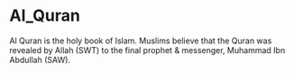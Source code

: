 # Al_Quran
Al Quran is the holy book of Islam. Muslims believe that the Quran was revealed by Allah (SWT) to the final prophet &amp; messenger, Muhammad Ibn Abdullah (SAW).
